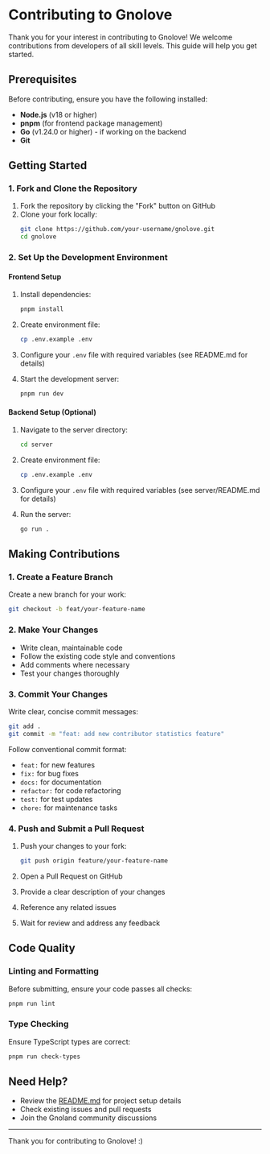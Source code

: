# Contributing to Gnolove

Thank you for your interest in contributing to Gnolove! We welcome contributions from developers of all skill levels. This guide will help you get started.

## Prerequisites

Before contributing, ensure you have the following installed:

- **Node.js** (v18 or higher)
- **pnpm** (for frontend package management)
- **Go** (v1.24.0 or higher) - if working on the backend
- **Git**

## Getting Started

### 1. Fork and Clone the Repository

1. Fork the repository by clicking the "Fork" button on GitHub
2. Clone your fork locally:
   ```bash
   git clone https://github.com/your-username/gnolove.git
   cd gnolove
   ```

### 2. Set Up the Development Environment

#### Frontend Setup

1. Install dependencies:
   ```bash
   pnpm install
   ```

2. Create environment file:
   ```bash
   cp .env.example .env
   ```

3. Configure your `.env` file with required variables (see README.md for details)

4. Start the development server:
   ```bash
   pnpm run dev
   ```

#### Backend Setup (Optional)

1. Navigate to the server directory:
   ```bash
   cd server
   ```

2. Create environment file:
   ```bash
   cp .env.example .env
   ```

3. Configure your `.env` file with required variables (see server/README.md for details)

4. Run the server:
   ```bash
   go run .
   ```

## Making Contributions

### 1. Create a Feature Branch

Create a new branch for your work:
```bash
git checkout -b feat/your-feature-name
```

### 2. Make Your Changes

- Write clean, maintainable code
- Follow the existing code style and conventions
- Add comments where necessary
- Test your changes thoroughly

### 3. Commit Your Changes

Write clear, concise commit messages:
```bash
git add .
git commit -m "feat: add new contributor statistics feature"
```

Follow conventional commit format:
- `feat:` for new features
- `fix:` for bug fixes
- `docs:` for documentation
- `refactor:` for code refactoring
- `test:` for test updates
- `chore:` for maintenance tasks

### 4. Push and Submit a Pull Request

1. Push your changes to your fork:
   ```bash
   git push origin feature/your-feature-name
   ```

2. Open a Pull Request on GitHub
3. Provide a clear description of your changes
4. Reference any related issues
5. Wait for review and address any feedback

## Code Quality

### Linting and Formatting

Before submitting, ensure your code passes all checks:
```bash
pnpm run lint
```

### Type Checking

Ensure TypeScript types are correct:
```bash
pnpm run check-types
```

## Need Help?

- Review the [README.md](README.md) for project setup details
- Check existing issues and pull requests
- Join the Gnoland community discussions

---

Thank you for contributing to Gnolove! :)
